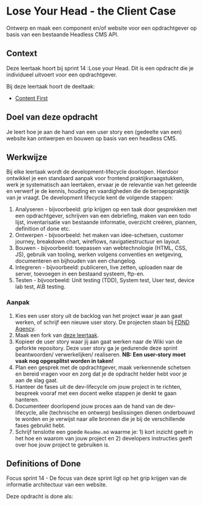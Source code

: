 # Lose Your Head - the Client Case

Ontwerp en maak een component en/of website voor een opdrachtgever op basis van een bestaande Headless CMS API. 

## Context
Deze leertaak hoort bij sprint 14 :Lose your Head. Dit is een opdracht die je individueel uitvoert voor een opdrachtgever.

Bij deze leertaak hoort de deeltaak:
- [Content First](https://github.com/fdnd-task/lose-your-head-content-first)



## Doel van deze opdracht

Je leert hoe je aan de hand van een user story een (gedeelte van een) website kan ontwerpen en bouwen op basis van een headless CMS.

## Werkwijze
Bij elke leertaak wordt de development-lifecycle doorlopen. Hierdoor ontwikkel je een standaard aanpak voor frontend praktijkvraagstukken, werk je systematisch aan leertaken, ervaar je de relevantie van het geleerde en verwerf je de kennis, houding en vaardigheden die de beroepspraktijk van je vraagt.
De development lifecycle kent de volgende stappen:

1. Analyseren - bijvoorbeeld: grip krijgen op een taak door gesprekken met een opdrachtgever, schrijven van een debriefing, maken van een todo lijst, inventarisatie van bestaande informatie, overzicht creëren, plannen, definition of done etc.
2. Ontwerpen - bijvoorbeeld: het maken van idee-schetsen, customer journey, breakdown chart, wireflows, navigatiestructuur en layout.
3. Bouwen - bijvoorbeeld: toepassen van webtechnologie (HTML, CSS, JS), gebruik van tooling, werken volgens conventies en wetgeving, documenteren en bijhouden van een changelog.
4. Integreren - bijvoorbeeld: publiceren, live zetten, uploaden naar de server, toevoegen in een bestaand systeem, ftp-en.
5. Testen - bijvoorbeeld: Unit testing (TDD), System test, User test, device lab test, A\B testing.

### Aanpak

1. Kies een user story uit de backlog van het project waar je aan gaat werken, of schrijf een nieuwe user story.  De projecten staan bij [FDND Agency](https://github.com/fdnd-agency).
2. Maak een fork van [deze leertaak](https://github.com/fdnd-task/lose-your-head-the-client-case).
3. Kopieer de user story waar jij aan gaat werken naar de Wiki van de geforkte repository. Deze user story ga je gedurende deze sprint beantwoorden/ verwerkelijken/ realiseren. **NB: Een user-story moet vaak nog opgesplitst worden in taken!** 
4. Plan een gesprek met de opdrachtgever, maak verkennende schetsen en bereid vragen voor en zorg dat je de opdracht helder hebt voor je aan de slag gaat.
5. Hanteer de fases uit de dev-lifecycle om jouw project in te richten, bespreek vooraf met een docent welke stappen je denkt te gaan hanteren.
6. Documenteer doorlopend jouw proces aan de hand van de dev-lifecycle, alle (technische en ontwerp) beslissingen dienen onderbouwd te worden en je verwijst naar alle bronnen die je bij de verschillende fases gebruikt hebt.
7. Schrijf tenslotte een goede `Readme.md` waarme je: 1) kort inzicht geeft in het hoe en waarom van jouw project en 2) developers instructies geeft over hoe jouw project te gebruiken is.


## Definitions of Done
Focus sprint 14 - De focus van deze sprint ligt op het grip krijgen van de informatie architectuur van een website.

Deze opdracht is done als:
